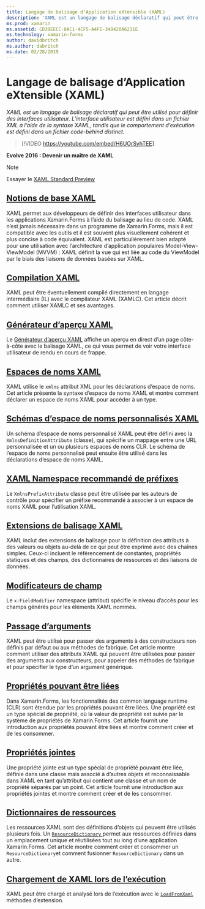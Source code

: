 ```yaml
---
title: Langage de balisage d’Application eXtensible (XAML)
description: 'XAML est un langage de balisage déclaratif qui peut être utilisé pour définir des interfaces utilisateur. L’interface utilisateur est défini dans un fichier XML à l’aide de la syntaxe XAML, tandis que le comportement d’exécution est défini dans un fichier code-behind distinct.'
ms.prod: xamarin
ms.assetid: CD30EECC-8AC1-4CF5-A4FE-348420A6231E
ms.technology: xamarin-forms
author: davidbritch
ms.author: dabritch
ms.date: 02/28/2019
---
```


# <a name="extensible-application-markup-language-xaml"></a>Langage de balisage d’Application eXtensible (XAML)

_XAML est un langage de balisage déclaratif qui peut être utilisé pour définir des interfaces utilisateur. L’interface utilisateur est défini dans un fichier XML à l’aide de la syntaxe XAML, tandis que le comportement d’exécution est défini dans un fichier code-behind distinct._

> [!VIDEO https://youtube.com/embed/H6UOrSyhTEE]

**Evolve 2016 : Devenir un maître de XAML**

> [!NOTE]
> Essayer le [XAML Standard Preview](standard/index.md)

<a name="xaml" />

## <a name="xaml-basicsxaml-basicsindexmd"></a>[Notions de base XAML](xaml-basics/index.md)

XAML permet aux développeurs de définir des interfaces utilisateur dans les applications Xamarin.Forms à l’aide du balisage au lieu de code. XAML n’est jamais nécessaire dans un programme de Xamarin.Forms, mais il est compatible avec les outils et il est souvent plus visuellement cohérent et plus concise à code équivalent. XAML est particulièrement bien adapté pour une utilisation avec l’architecture d’application populaires Model-View-ViewModel (MVVM) : XAML définit la vue qui est liée au code du ViewModel par le biais des liaisons de données basées sur XAML.

## <a name="xaml-compilationxamlcmd"></a>[Compilation XAML](xamlc.md)

XAML peut être éventuellement compilé directement en langage intermédiaire (IL) avec le compilateur XAML (XAMLC). Cet article décrit comment utiliser XAMLC et ses avantages.

## <a name="xaml-previewerxaml-previewermd"></a>[Générateur d’aperçu XAML](xaml-previewer.md)

Le [Générateur d’aperçu XAML](~/xamarin-forms/xaml/xaml-previewer.md) affiche un aperçu en direct d’un page côte-à-côte avec le balisage XAML, ce qui vous permet de voir votre interface utilisateur de rendu en cours de frappe.

## <a name="xaml-namespacesnamespacesmd"></a>[Espaces de noms XAML](namespaces.md)

XAML utilise le `xmlns` attribut XML pour les déclarations d’espace de noms. Cet article présente la syntaxe d’espace de noms XAML et montre comment déclarer un espace de noms XAML pour accéder à un type.

## <a name="xaml-custom-namespace-schemascustom-namespace-schemasmd"></a>[Schémas d’espace de noms personnalisés XAML](custom-namespace-schemas.md)

Un schéma d’espace de noms personnalisé XAML peut être défini avec la `XmlnsDefinitionAttribute` (classe), qui spécifie un mappage entre une URL personnalisée et un ou plusieurs espaces de noms CLR. Le schéma de l’espace de noms personnalisé peut ensuite être utilisé dans les déclarations d’espace de noms XAML.

## <a name="xaml-namespace-recommended-prefixescustom-prefixmd"></a>[XAML Namespace recommandé de préfixes](custom-prefix.md)

Le `XmlnsPrefixAttribute` classe peut être utilisée par les auteurs de contrôle pour spécifier un préfixe recommandé à associer à un espace de noms XAML pour l’utilisation XAML.

## <a name="xaml-markup-extensionsmarkup-extensionsindexmd"></a>[Extensions de balisage XAML](markup-extensions/index.md)

XAML inclut des extensions de balisage pour la définition des attributs à des valeurs ou objets au-delà de ce qui peut être exprimé avec des chaînes simples. Ceux-ci incluent le référencement de constantes, propriétés statiques et des champs, des dictionnaires de ressources et des liaisons de données.

## <a name="field-modifiersfield-modifiersmd"></a>[Modificateurs de champ](field-modifiers.md)

Le `x:FieldModifier` namespace (attribut) spécifie le niveau d’accès pour les champs générés pour les éléments XAML nommés.

## <a name="passing-argumentspassing-argumentsmd"></a>[Passage d’arguments](passing-arguments.md)

XAML peut être utilisé pour passer des arguments à des constructeurs non définis par défaut ou aux méthodes de fabrique. Cet article montre comment utiliser des attributs XAML qui peuvent être utilisées pour passer des arguments aux constructeurs, pour appeler des méthodes de fabrique et pour spécifier le type d’un argument générique.

## <a name="bindable-propertiesbindable-propertiesmd"></a>[Propriétés pouvant être liées](bindable-properties.md)

Dans Xamarin.Forms, les fonctionnalités des common language runtime (CLR) sont étendue par les propriétés pouvant être liées. Une propriété est un type spécial de propriété, où la valeur de propriété est suivie par le système de propriétés de Xamarin.Forms. Cet article fournit une introduction aux propriétés pouvant être liées et montre comment créer et de les consommer.

## <a name="attached-propertiesattached-propertiesmd"></a>[Propriétés jointes](attached-properties.md)

Une propriété jointe est un type spécial de propriété pouvant être liée, définie dans une classe mais associé à d’autres objets et reconnaissable dans XAML en tant qu’attribut qui contient une classe et un nom de propriété séparés par un point. Cet article fournit une introduction aux propriétés jointes et montre comment créer et de les consommer.

## <a name="resource-dictionariesresource-dictionariesmd"></a>[Dictionnaires de ressources](resource-dictionaries.md)

Les ressources XAML sont des définitions d’objets qui peuvent être utilisés plusieurs fois. Un [ `ResourceDictionary` ](xref:Xamarin.Forms.ResourceDictionary) permet aux ressources définies dans un emplacement unique et réutilisées tout au long d’une application Xamarin.Forms. Cet article montre comment créer et consommer un `ResourceDictionary`et comment fusionner `ResourceDictionary` dans un autre.

## <a name="loading-xaml-at-runtimeruntime-loadmd"></a>[Chargement de XAML lors de l’exécution](runtime-load.md)

XAML peut être chargé et analysé lors de l’exécution avec le [ `LoadFromXaml` ](xref:Xamarin.Forms.Xaml.Extensions.LoadFromXaml*) méthodes d’extension.
